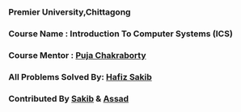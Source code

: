 ### Premier University,Chittagong

### Course Name : Introduction To Computer Systems (ICS)

### Course Mentor : [ Puja Chakraborty](https://www.facebook.com/puja.chakraborty.564)

### All Problems Solved By: [Hafiz Sakib](https://www.facebook.com/Sakib1056)

### Contributed By [Sakib](https://www.facebook.com/Sakib1056) & [Assad](https://github.com/Montyvhai007)
